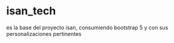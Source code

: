 # isan_tech
es la base del proyecto isan, consumiendo bootstrap 5 y con sus personalizaciones pertinentes
